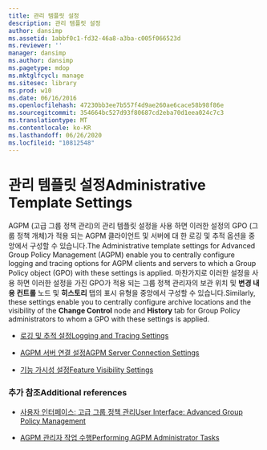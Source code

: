 ```yaml
---
title: 관리 템플릿 설정
description: 관리 템플릿 설정
author: dansimp
ms.assetid: 1abbf0c1-fd32-46a8-a3ba-c005f066523d
ms.reviewer: ''
manager: dansimp
ms.author: dansimp
ms.pagetype: mdop
ms.mktglfcycl: manage
ms.sitesec: library
ms.prod: w10
ms.date: 06/16/2016
ms.openlocfilehash: 47230bb3ee7b557f4d9ae260ae6cace58b98f86e
ms.sourcegitcommit: 354664bc527d93f80687cd2eba70d1eea024c7c3
ms.translationtype: MT
ms.contentlocale: ko-KR
ms.lasthandoff: 06/26/2020
ms.locfileid: "10812548"
---
```

# <span data-ttu-id="0816c-103">관리 템플릿 설정</span><span class="sxs-lookup"><span data-stu-id="0816c-103">Administrative Template Settings</span></span>


<span data-ttu-id="0816c-104">AGPM (고급 그룹 정책 관리)의 관리 템플릿 설정을 사용 하면 이러한 설정의 GPO (그룹 정책 개체)가 적용 되는 AGPM 클라이언트 및 서버에 대 한 로깅 및 추적 옵션을 중앙에서 구성할 수 있습니다.</span><span class="sxs-lookup"><span data-stu-id="0816c-104">The Administrative template settings for Advanced Group Policy Management (AGPM) enable you to centrally configure logging and tracing options for AGPM clients and servers to which a Group Policy object (GPO) with these settings is applied.</span></span> <span data-ttu-id="0816c-105">마찬가지로 이러한 설정을 사용 하면 이러한 설정을 가진 GPO가 적용 되는 그룹 정책 관리자의 보관 위치 및 **변경 내용 컨트롤** 노드 및 **히스토리** 탭의 표시 유형을 중앙에서 구성할 수 있습니다.</span><span class="sxs-lookup"><span data-stu-id="0816c-105">Similarly, these settings enable you to centrally configure archive locations and the visibility of the **Change Control** node and **History** tab for Group Policy administrators to whom a GPO with these settings is applied.</span></span>

-   [<span data-ttu-id="0816c-106">로깅 및 추적 설정</span><span class="sxs-lookup"><span data-stu-id="0816c-106">Logging and Tracing Settings</span></span>](logging-and-tracing-settings.md)

-   [<span data-ttu-id="0816c-107">AGPM 서버 연결 설정</span><span class="sxs-lookup"><span data-stu-id="0816c-107">AGPM Server Connection Settings</span></span>](agpm-server-connection-settings.md)

-   [<span data-ttu-id="0816c-108">기능 가시성 설정</span><span class="sxs-lookup"><span data-stu-id="0816c-108">Feature Visibility Settings</span></span>](feature-visibility-settings.md)

### <span data-ttu-id="0816c-109">추가 참조</span><span class="sxs-lookup"><span data-stu-id="0816c-109">Additional references</span></span>

-   [<span data-ttu-id="0816c-110">사용자 인터페이스: 고급 그룹 정책 관리</span><span class="sxs-lookup"><span data-stu-id="0816c-110">User Interface: Advanced Group Policy Management</span></span>](user-interface-advanced-group-policy-management.md)

-   [<span data-ttu-id="0816c-111">AGPM 관리자 작업 수행</span><span class="sxs-lookup"><span data-stu-id="0816c-111">Performing AGPM Administrator Tasks</span></span>](performing-agpm-administrator-tasks.md)

 

 





